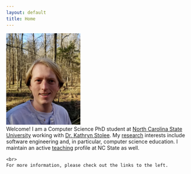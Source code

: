 ```yaml
---
layout: default
title: Home
---
```

<div class="row">
  <div class="col-md-3"><img src="assets/images/self.jpg" width="200"></div>
  <div class="col-md-9">
    Welcome!  I am a Computer Science PhD student at <a href="https://www.csc.ncsu.edu/">North Carolina State University</a> working with <a href="http://kstolee.github.io/">Dr. Kathryn Stolee</a>.  My <a href="research.html">research</a> interests include software engineering and, in particular, computer science education.  I maintain an active <a href="teaching.html">teaching</a> profile at NC State as well.

	<br>
    For more information, please check out the links to the left.  
  </div>
</div>

